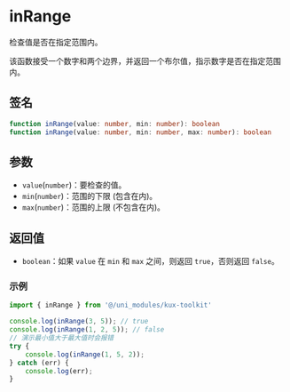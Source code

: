 # inRange <Badge type="tip" text="^1.0.2" />

检查值是否在指定范围内。

该函数接受一个数字和两个边界，并返回一个布尔值，指示数字是否在指定范围内。

## 签名

```ts
function inRange(value: number, min: number): boolean
function inRange(value: number, min: number, max: number): boolean
```

## 参数

- `value`(`number`)：要检查的值。
- `min`(`number`)：范围的下限 (包含在内)。
- `max`(`number`)：范围的上限 (不包含在内)。

## 返回值

- `boolean`：如果 `value` 在 `min` 和 `max` 之间，则返回 `true`，否则返回 `false`。

### 示例

```ts
import { inRange } from '@/uni_modules/kux-toolkit'

console.log(inRange(3, 5)); // true
console.log(inRange(1, 2, 5)); // false
// 演示最小值大于最大值时会报错
try {
    console.log(inRange(1, 5, 2));
} catch (err) {
    console.log(err);
}
```
